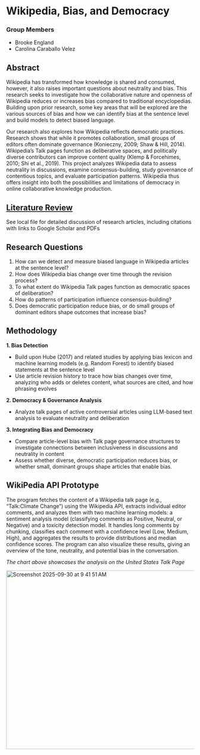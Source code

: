 # Wikipedia, Bias, and Democracy
### Group Members
- Brooke England
- Carolina Caraballo Velez
## Abstract
Wikipedia has transformed how knowledge is shared and consumed, however, it also raises important questions about
neutrality and bias. This research seeks to investigate how the collaborative nature and openness of Wikipedia reduces
or increases bias compared to traditional encyclopedias. Building upon prior research, some key areas that will be explored 
are the various sources of bias and how we can identify bias at the sentence level and build models to detect biased language.

Our research also explores how Wikipedia reflects democratic practices. Research shows that while it promotes collaboration, small groups of editors often dominate governance (Konieczny, 2009; Shaw & Hill, 2014). Wikipedia’s Talk pages function as deliberative spaces, and politically diverse contributors can improve content quality (Klemp & Forcehimes, 2010; Shi et al., 2019). This project analyzes Wikipedia data to assess neutrality in discussions, examine consensus-building, study governance of contentious topics, and evaluate participation patterns. Wikipedia thus offers insight into both the possibilities and limitations of democracy in online collaborative knowledge production.
## [Literature Review](literature-review.md)

See local file for detailed discussion of research articles, including citations with links to Google Scholar and PDFs

## Research Questions
1. How can we detect and measure biased language in Wikipedia articles at the sentence level?
2. How does Wikipedia bias change over time through the revision process?
3. To what extent do Wikipedia Talk pages function as democratic spaces of deliberation?
4. How do patterns of participation influence consensus-building?
5. Does democratic participation reduce bias, or do small groups of dominant editors shape outcomes that increase bias?

## Methodology
**1. Bias Detection**
- Build upon Hube (2017) and related studies by applying bias lexicon and machine learning models (e.g. Random Forest) to identify biased statements at the sentence level
- Use article revision history to trace how bias changes over time, analyzing who adds or deletes content, what sources are cited, and how phrasing evolves

**2. Democracy & Governance Analysis**
- Analyze talk pages of active controversial articles using LLM-based text analysis to evaluate neutrality and deliberation

**3. Integrating Bias and Democracy**
- Compare article-level bias with Talk page governance structures to investigate connections between inclusiveness in discussions and neutrality in content
- Assess whether diverse, democratic participation reduces bias, or whether small, dominant groups shape articles that enable bias.

## WikiPedia API Prototype

The program fetches the content of a Wikipedia talk page (e.g., “Talk:Climate Change”) using the Wikipedia API, extracts individual editor comments, and analyzes them with two machine learning models: a sentiment analysis model (classifying comments as Positive, Neutral, or Negative) and a toxicity detection model. It handles long comments by chunking, classifies each comment with a confidence level (Low, Medium, High), and aggregates the results to provide distributions and median confidence scores. The program can also visualize these results, giving an overview of the tone, neutrality, and potential bias in the conversation.

_The chart above showcases the analysis on the United States Talk Page_

<img width="1354" height="479" alt="Screenshot 2025-09-30 at 9 41 51 AM" src="https://github.com/user-attachments/assets/b4325c14-71e1-48f7-94a0-0a47d2714060" />

  
